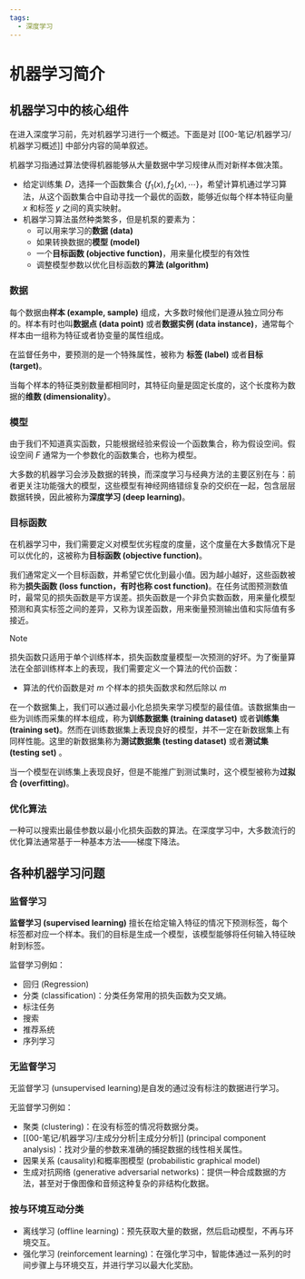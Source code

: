 ```yaml
---
tags:
  - 深度学习
---
```

# 机器学习简介

## 机器学习中的核心组件

在进入深度学习前，先对机器学习进行一个概述。下面是对 [[00-笔记/机器学习/机器学习概述]] 中部分内容的简单叙述。

机器学习指通过算法使得机器能够从大量数据中学习规律从而对新样本做决策。
- 给定训练集 $D$，选择一个函数集合 $\{f_1(x),f_2(x),\cdots\}$，希望计算机通过学习算法，从这个函数集合中自动寻找一个最优的函数，能够近似每个样本特征向量 $x$ 和标签 $y$ 之间的真实映射。
- 机器学习算法虽然种类繁多，但是机泵的要素为：
	- 可以用来学习的**数据 (data)**
	- 如果转换数据的**模型 (model)**
	- 一个**目标函数 (objective function)**，用来量化模型的有效性
	- 调整模型参数以优化目标函数的**算法 (algorithm)**

### 数据

每个数据由**样本 (example, sample)** 组成，大多数时候他们是遵从独立同分布的。样本有时也叫**数据点 (data point)** 或者**数据实例 (data instance)**，通常每个样本由一组称为特征或者协变量的属性组成。

在监督任务中，要预测的是一个特殊属性，被称为 **标签 (label)** 或者**目标 (target)**。

当每个样本的特征类别数量都相同时，其特征向量是固定长度的，这个长度称为数据的**维数 (dimensionality）**。

### 模型

由于我们不知道真实函数，只能根据经验来假设一个函数集合，称为假设空间。假设空间 $F$ 通常为一个参数化的函数集合，也称为模型。

大多数的机器学习会涉及数据的转换，而深度学习与经典方法的主要区别在与：前者更关注功能强大的模型，这些模型有神经网络错综复杂的交织在一起，包含层层数据转换，因此被称为**深度学习 (deep learning)**。

### 目标函数

在机器学习中，我们需要定义对模型优劣程度的度量，这个度量在大多数情况下是可以优化的，这被称为**目标函数 (objective function)**。

我们通常定义一个目标函数，并希望它优化到最小值。因为越小越好，这些函数被称为**损失函数 (loss function，有时也称 cost function)**。在任务试图预测数值时，最常见的损失函数是平方误差。损失函数是一个非负实数函数，用来量化模型预测和真实标签之间的差异，又称为误差函数，用来衡量预测输出值和实际值有多接近。

> [!note]
> 损失函数只适用于单个训练样本，损失函数度量模型一次预测的好坏。为了衡量算法在全部训练样本上的表现，我们需要定义一个算法的代价函数：
> - 算法的代价函数是对 $m$ 个样本的损失函数求和然后除以 $m$

在一个数据集上，我们可以通过最小化总损失来学习模型的最佳值。该数据集由一些为训练而采集的样本组成，称为**训练数据集 (training dataset)** 或者**训练集 (training set)**。然而在训练数据集上表现良好的模型，并不一定在新数据集上有同样性能。这里的新数据集称为**测试数据集 (testing dataset)** 或者**测试集 (testing set)** 。

当一个模型在训练集上表现良好，但是不能推广到测试集时，这个模型被称为**过拟合 (overfitting)**。

### 优化算法

一种可以搜索出最佳参数以最小化损失函数的算法。在深度学习中，大多数流行的优化算法通常基于一种基本方法——梯度下降法。

## 各种机器学习问题

### 监督学习

**监督学习 (supervised learning)** 擅长在给定输入特征的情况下预测标签，每个标签都对应一个样本。我们的目标是生成一个模型，该模型能够将任何输入特征映射到标签。

监督学习例如：
- 回归 (Regression)
- 分类 (classification)：分类任务常用的损失函数为交叉熵。
- 标注任务 
- 搜索
- 推荐系统
- 序列学习

### 无监督学习

无监督学习 (unsupervised learning)是自发的通过没有标注的数据进行学习。

无监督学习例如：
- 聚类 (clustering)：在没有标签的情况将数据分类。
- [[00-笔记/机器学习/主成分分析|主成分分析]] (principal component analysis)：找对少量的参数来准确的捕捉数据的线性相关属性。
- 因果关系 (causality)和概率图模型 (probabilistic graphical model)
- 生成对抗网络 (generative adversarial networks)：提供一种合成数据的方法，甚至对于像图像和音频这种复杂的非结构化数据。

### 按与环境互动分类

- 离线学习 (offline learning)：预先获取大量的数据，然后启动模型，不再与环境交互。
- 强化学习 (reinforcement learning)：在强化学习中，智能体通过一系列的时间步骤上与环境交互，并进行学习以最大化奖励。
